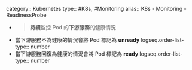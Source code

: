 category:: Kubernetes
type:: #K8s, #Monitoring
alias:: K8s - Monitoring - ReadinessProbe

- > **持續**監控 Pod 的**下游服務**的健康情況
- 當下游服務不為健康的情況會將 Pod 標記為 **unready**
  logseq.order-list-type:: number
- 當下游服務回復為健康的情況會將 Pod 標記為 **ready**
  logseq.order-list-type:: number